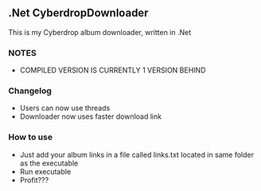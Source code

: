 ## .Net CyberdropDownloader

This is my Cyberdrop album downloader, written in .Net  
### NOTES
- COMPILED VERSION IS CURRENTLY 1 VERSION BEHIND
### Changelog
- Users can now use threads
- Downloader now uses faster download link
### How to use

- Just add your album links in a file called links.txt located in same folder as the executable
- Run executable
- Profit???


